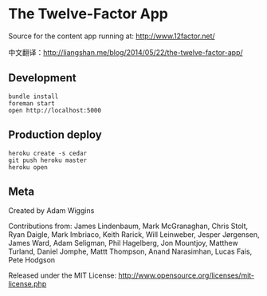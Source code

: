 The Twelve-Factor App
=====================

Source for the content app running at: http://www.12factor.net/

中文翻译：http://liangshan.me/blog/2014/05/22/the-twelve-factor-app/

Development
-----------

    bundle install
    foreman start
    open http://localhost:5000

Production deploy
-----------------

    heroku create -s cedar
    git push heroku master
    heroku open

Meta
----

Created by Adam Wiggins

Contributions from: James Lindenbaum, Mark McGranaghan, Chris Stolt, Ryan
Daigle, Mark Imbriaco, Keith Rarick, Will Leinweber, Jesper Jørgensen, James
Ward, Adam Seligman, Phil Hagelberg, Jon Mountjoy, Matthew Turland, Daniel
Jomphe, Mattt Thompson, Anand Narasimhan, Lucas Fais, Pete Hodgson

Released under the MIT License: http://www.opensource.org/licenses/mit-license.php

